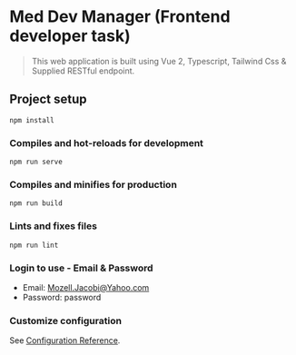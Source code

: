 # Med Dev Manager (Frontend developer task)

> This web application is built using Vue 2, Typescript, Tailwind Css & Supplied RESTful endpoint.

## Project setup

```
npm install
```

### Compiles and hot-reloads for development

```
npm run serve
```

### Compiles and minifies for production

```
npm run build
```

### Lints and fixes files

```
npm run lint
```

### Login to use - Email & Password

* Email: Mozell.Jacobi@Yahoo.com
* Password: password

### Customize configuration

See [Configuration Reference](https://cli.vuejs.org/config/).
